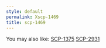 ```yaml
---
style: default
permalink: Xscp-1469
title: scp-1469
---
```

You may also like:
[SCP-1375](http://scp-wiki.net/scp-1375)
[SCP-2931](http://scp-wiki.net/scp-2931)